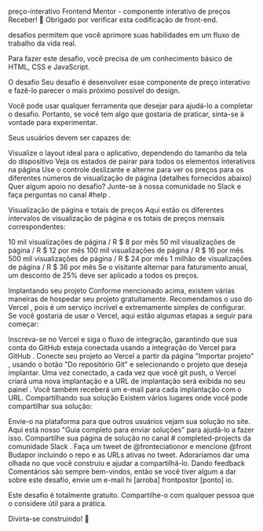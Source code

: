 preço-interativo
Frontend Mentor - componente interativo de preços
Receber! 👋
Obrigado por verificar esta codificação de front-end.

desafios permitem que você aprimore suas habilidades em um fluxo de trabalho da vida real.

Para fazer este desafio, você precisa de um conhecimento básico de HTML, CSS e JavaScript.

O desafio
Seu desafio é desenvolver esse componente de preço interativo e fazê-lo parecer o mais próximo possível do design.

Você pode usar qualquer ferramenta que desejar para ajudá-lo a completar o desafio. Portanto, se você tem algo que gostaria de praticar, sinta-se à vontade para experimentar.

Seus usuários devem ser capazes de:

Visualize o layout ideal para o aplicativo, dependendo do tamanho da tela do dispositivo
Veja os estados de pairar para todos os elementos interativos na página
Use o controle deslizante e alterne para ver os preços para os diferentes números de visualização de página (detalhes fornecidos abaixo)
Quer algum apoio no desafio? Junte-se à nossa comunidade no Slack e faça perguntas no canal #help .

Visualização de página e totais de preços
Aqui estão os diferentes intervalos de visualização de página e os totais de preços mensais correspondentes:

10 mil visualizações de página / R $ 8 por mês
50 mil visualizações de página / R $ 12 por mês
100 mil visualizações de página / R $ 16 por mês
500 mil visualizações de página / R $ 24 por mês
1 milhão de visualizações de página / R $ 36 por mês
Se o visitante alternar para faturamento anual, um desconto de 25% deve ser aplicado a todos os preços.

Implantando seu projeto Conforme mencionado acima, existem várias maneiras de hospedar seu projeto gratuitamente. Recomendamos o uso do Vercel , pois é um serviço incrível e extremamente simples de configurar. Se você gostaria de usar o Vercel, aqui estão algumas etapas a seguir para começar:

Inscreva-se no Vercel e siga o fluxo de integração, garantindo que sua conta do GitHub esteja conectada usando a integração do Vercel para GitHub . Conecte seu projeto ao Vercel a partir da página "Importar projeto" , usando o botão "Do repositório Git" e selecionando o projeto que deseja implantar. Uma vez conectado, a cada vez que você git push, o Vercel criará uma nova implantação e a URL de implantação será exibida no seu painel . Você também receberá um e-mail para cada implantação com o URL. Compartilhando sua solução Existem vários lugares onde você pode compartilhar sua solução:

Envie-o na plataforma para que outros usuários vejam sua solução no site. Aqui está nosso "Guia completo para enviar soluções" para ajudá-lo a fazer isso. Compartilhe sua página de solução no canal # completed-projects da comunidade Slack . Faça um tweet de @fronteciationor e mencione @front Budapor incluindo o repo e as URLs ativas no tweet. Adoraríamos dar uma olhada no que você construiu e ajudar a compartilhá-lo. Dando feedback Comentários são sempre bem-vindos, então se você tiver algum a dar sobre este desafio, envie um e-mail hi [arroba] frontpostor [ponto] io.

Este desafio é totalmente gratuito. Compartilhe-o com qualquer pessoa que o considere útil para a prática.

Divirta-se construindo! 🚀
